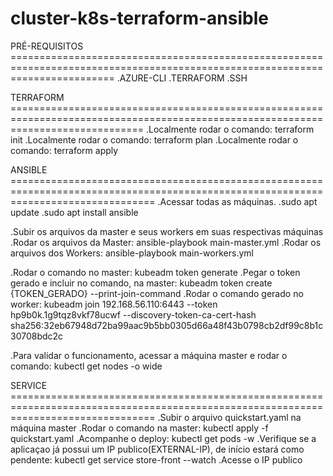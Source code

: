 # cluster-k8s-terraform-ansible

PRÉ-REQUISITOS ==============================================================================================================================
.AZURE-CLI
.TERRAFORM
.SSH




TERRAFORM ===================================================================================================================================
.Localmente rodar o comando: terraform init
.Localmente rodar o comando: terraform plan
.Localmente rodar o comando: terraform apply




ANSIBLE =====================================================================================================================================
.Acessar todas as máquinas.
.sudo apt update
.sudo apt install ansible

.Subir os arquivos da master e seus workers em suas respectivas máquinas
.Rodar os arquivos da Master: ansible-playbook main-master.yml
.Rodar os arquivos dos Workers: ansible-playbook main-workers.yml

.Rodar o comando no master: kubeadm token generate
.Pegar o token gerado e incluir no comando, na master: kubeadm token create {TOKEN_GERADO} --print-join-command
.Rodar o comando gerado no worker: kubeadm join 192.168.56.110:6443 --token hp9b0k.1g9tqz8vkf78ucwf     --discovery-token-ca-cert-hash sha256:32eb67948d72ba99aac9b5bb0305d66a48f43b0798cb2df99c8b1c30708bdc2c

.Para validar o funcionamento, acessar a máquina master e rodar o comando: kubectl get nodes -o wide




SERVICE =====================================================================================================================================
.Subir o arquivo quickstart.yaml na máquina master
.Rodar o comando na master: kubectl apply -f quickstart.yaml
.Acompanhe o deploy: kubectl get pods -w
.Verifique se a aplicaçao já possui um IP publico(EXTERNAL-IP), de início estará como pendente: kubectl get service store-front --watch
.Acesse o IP publico

